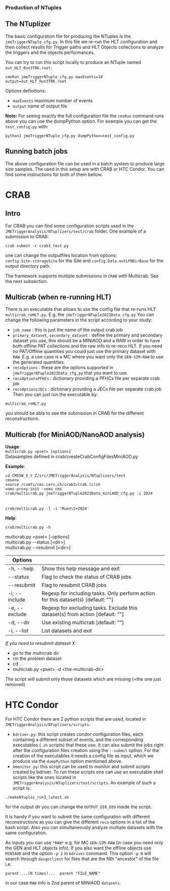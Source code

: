 ### Production of NTuples
## The NTuplizer
The basic configuration file for producing the NTuples is the `jmeTriggerNTuple_cfg.py`. In this file we re-run the HLT configuration and then collect results for Trigger paths and HLT Objects collections to analyze the triggers and the objects performances.

You can try to run this script locally to produce an NTuple named `out_HLT_Run3TRK.root`: 
```
cmsRun jmeTriggerNTuple_cfg.py maxEvents=10 output=out_HLT_Run3TRK.root
```
Options definitions:
* `maxEvents`  maximum number of events 
* `output`  name of output file 

**Note:** For seeing exactly the full configuration file the `cmsRun` command runs above you can use the dumpPython option. For example you can get the `test_config.py` with:
```
python3 jmeTriggerNTuple_cfg.py dumpPython=test_config.py
```

## Running batch jobs
The above configuration file can be used in a batch system to produce large size samples. The used in this setup are with CRAB or HTC Condor. You can find some instructions for both of them bellow.

# CRAB
## Intro
For CRAB you can find some configuration scripts used in the `JMETriggerAnalysis/NTuplizers/test/crab` folder.
One example of a submission to CRAB:
```
crab submit -c crab3_test.py
```
one can change the outputfiles location from options:
`config.Site.storageSite` for the Site and `config.Data.outLFNDirBase` for the output directory path. 

The framework supports multiple submissions in `CRAB` with Multicrab. See the next subsection.
## Multicrab (when re-running HLT)
There is an executable that allows to use the config file that re-runs HLT `multicrab_reHLT.py`. E.g. the `jmeTriggerNTuple2023Data_cfg.py`
You can change the following parameters in the script according to your study:
- `job_name` : this is just the name of the output crab job   
- `primary_dataset`, `secondary_dataset` : define the primary and secondary dataset you use, this should be a MINIAOD and a RAW in order to have both offline PAT collections and the raw info to re-reco HLT. If you need no PAT/Offline quantities you could just use the primary dataset with `RAW`. E.g. a use case is a MC where you want only the `GEN-SIM-RAW` to use the generated quantities.    
- `recoOptions` : these are the options supported in `jmeTriggerNTuple2023Data_cfg.py` that you want to use
- `recoOptionsPFHCs` : dictionary providing a PFHCs file per separate crab job
- `recoOptionsJECs` : dictionary providing a JECs file per separate crab job
Then you can just run the executable by:
```
multicrab_reHLT.py
```
you should be able to see the submission in CRAB for the different reconstructions.

## Multicrab (for MiniAOD/NanoAOD analysis)

**Usage**:\
`multicrab.py <pset> [options]`\
Datasamples defined in crab/createCrabConfigFilesMiniAOD.py

**Example**:

`cd CMSSW_X_Y_Z/src/JMETriggerAnalysis/NTuplizers/test` \
`cmsenv`\
`source /cvmfs/cms.cern.ch/crab3/crab.(c)sh`\
`voms-proxy-init -voms cms` \
`crab/multicrab.py jmeTriggerNTuple2023Data_miniAOD_cfg.py -i 2024`\
\
\
`crab/multicrab.py -l -i 'Muon\S+2024'`

**Help**:

`crab/multicrab.py -h`

multicrab.py &lt;pset&gt; [-options]\
multicrab.py --status [&lt;dir&gt;]\
multicrab.py --resubmit [&lt;dir&gt;]

| Options ||
| --- | --- |
|-h, --help   | Show this help message and exit |
|--status     | Flag to check the status of CRAB jobs  |
|--resubmit   | Flag to resubmit CRAB jobs |
|-i, --include| Regexp for including tasks. Only perform action for this dataset(s) [default: ""] |
|-e, --exclude| Regexp for excluding tasks. Exclude this dataset(s) from action [default: ""] |
|-d, --dir    | Use existing multicrab [default: ""] |
|-l, --list   | List datasets and exit  |


*If you need to resubmit dataset X*:
 - go to the multicrab dir
 - rm the problem dataset
 - cd ..
 - multicrab.py &lt;pset&gt; -d &lt;the-multicrab-dir&gt;


The script will submit only those datasets which are missing (=the one just removed)


# HTC Condor
For HTC Condor there are 2 python scripts that are used, located in `JMETriggerAnalysis/NTuplizers/scripts`.
* `bdriver.py`: this script creates condor configuration files, each containing a different subset of events, and the corresponding executables (`.sh` scripts) that these use. It can also submit the jobs right after the configuration files creation using the `--submit` option. 
For the creation of the executables it needs a config file as input, which we produce via the `dumpPython` option mentioned above.
* `bmonitor.py`: this script can be used to monitor and submit scripts created by bdriver. 
To run these scripts one can use an executable shell scripts like the ones located in `JMETriggerAnalysis/NTuplizers/test/scripts`. An example of such a script is:
```
./makeNTuples_run3_latest.sh
```
for the output dir you can change the `OUTPUT_DIR_EOS` inside the script.

It is handy if you want to submit the same configuration with different reconstructions as you can give the different `reco` options in a list of the bash script. Also you can simultaneously analyze multiple datasets with the same configuration.

As inputs you can use `*RAW*` e.g. for MC `GEN-SIM-RAW` (in case you need only the GEN and HLT objects info). If you also want the offline objects use `MINIAOD` and the option `-p 2` in `bdriver` command. This option `-p N` will search through `dasgoclient` for files that are the Nth "ancestor" of the file i.e. 
```
parent ...(N times)...  parent "FILE_NAME"
``` 
in our case `RAW` info is 2nd parent of MINIAOD `datasets`. 